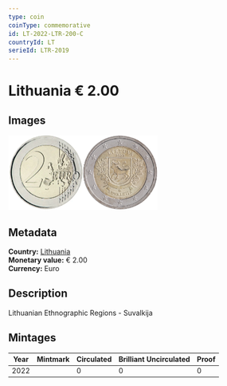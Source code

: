```yaml
---
type: coin
coinType: commemorative
id: LT-2022-LTR-200-C
countryId: LT
serieId: LTR-2019
---
```


# Lithuania € 2.00

## Images

<img src="../../Images/common-2007-200.webp" height="150" alt="Front image"><img src="Images/LT-2022-200.webp" height="150" alt="Back image">

## Metadata

**Country:** [Lithuania](../../Countries/Lithuania/index.md)\
**Monetary value:** € 2.00\
**Currency:** Euro

## Description
Lithuanian Ethnographic Regions - Suvalkija

## Mintages

| Year | Mintmark | Circulated | Brilliant Uncirculated | Proof |
| ---- | -------- | ---------- | ---------------------- | ----- |
| 2022 | | 0 | 0 | 0 |
